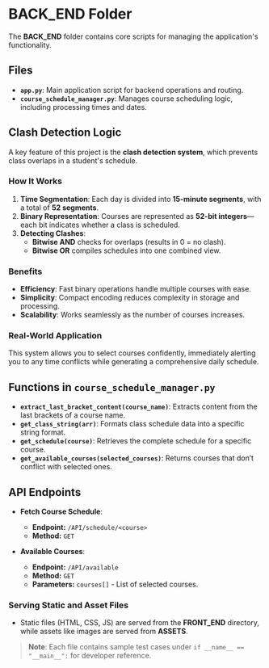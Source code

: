 
# BACK_END Folder

The **BACK_END** folder contains core scripts for managing the application's functionality.

## Files
- **`app.py`**: Main application script for backend operations and routing.
- **`course_schedule_manager.py`**: Manages course scheduling logic, including processing times and dates.

## Clash Detection Logic
A key feature of this project is the **clash detection system**, which prevents class overlaps in a student's schedule.

### How It Works
1. **Time Segmentation**: Each day is divided into **15-minute segments**, with a total of **52 segments**.
2. **Binary Representation**: Courses are represented as **52-bit integers**—each bit indicates whether a class is scheduled.
3. **Detecting Clashes**: 
   - **Bitwise AND** checks for overlaps (results in 0 = no clash).
   - **Bitwise OR** compiles schedules into one combined view.

### Benefits
- **Efficiency**: Fast binary operations handle multiple courses with ease.
- **Simplicity**: Compact encoding reduces complexity in storage and processing.
- **Scalability**: Works seamlessly as the number of courses increases.

### Real-World Application
This system allows you to select courses confidently, immediately alerting you to any time conflicts while generating a comprehensive daily schedule.

## Functions in `course_schedule_manager.py`
- **`extract_last_bracket_content(course_name)`**: Extracts content from the last brackets of a course name.
- **`get_class_string(arr)`**: Formats class schedule data into a specific string format.
- **`get_schedule(course)`**: Retrieves the complete schedule for a specific course.
- **`get_available_courses(selected_courses)`**: Returns courses that don’t conflict with selected ones.

## API Endpoints
- **Fetch Course Schedule**: 
  - **Endpoint:** `/API/schedule/<course>`
  - **Method:** `GET`
  
- **Available Courses**: 
  - **Endpoint:** `/API/available`
  - **Method:** `GET`
  - **Parameters:** `courses[]` - List of selected courses.

### Serving Static and Asset Files
- Static files (HTML, CSS, JS) are served from the **FRONT_END** directory, while assets like images are served from **ASSETS**.

> **Note**: Each file contains sample test cases under `if __name__ == "__main__":` for developer reference.
